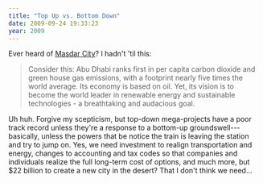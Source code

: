 ```yaml
---
title: "Top Up vs. Bottom Down"
date: 2009-09-24 19:33:23
year: 2009
---
```

Ever heard of <a href="http://blog.marsdd.com/2009/09/22/masdar-city-at-mars-the-business-of-zero-carbon/">Masdar City</a>?  I hadn't 'til this:
<blockquote>Consider this: Abu Dhabi ranks first in per capita carbon dioxide and green house gas emissions, with a footprint nearly five times the world average. Its economy is based on oil. Yet, its vision is to become the world leader in renewable energy and sustainable technologies - a breathtaking and audacious goal.</blockquote>
Uh huh. Forgive my scepticism, but top-down mega-projects have a poor track record unless they're a response to a bottom-up groundswell---basically, unless the powers that be notice the train is leaving the station and try to jump on. Yes, we need investment to realign transportation and energy, changes to accounting and tax codes so that companies and individuals realize the full long-term cost of options, and much more, but $22 billion to create a new city in the desert? That I don't think we need...
